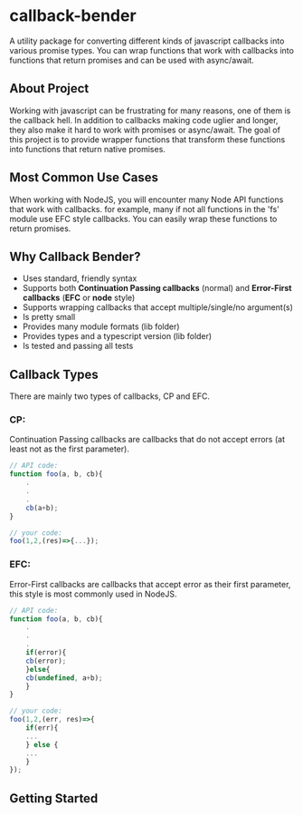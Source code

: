 # callback-bender

A utility package for converting different kinds of javascript callbacks into various promise types. You can wrap functions that work with callbacks into functions that return promises and can be used with async/await.

## About Project

Working with javascript can be frustrating for many reasons, one of them is the callback hell. In addition to callbacks making code uglier and longer, they also make it hard to work with promises or async/await. The goal of this project is to provide wrapper functions that transform these functions into functions that return native promises.

## Most Common Use Cases

When working with NodeJS, you will encounter many Node API functions that work with callbacks. for example, many if not all functions in the 'fs' module use EFC style callbacks. You can easily wrap these functions to return promises.

## Why Callback Bender?

*   Uses standard, friendly syntax
*   Supports both **Continuation Passing callbacks** (normal) and **Error-First callbacks** (**EFC** or **node** style)
*   Supports wrapping callbacks that accept multiple/single/no argument(s)
*   Is pretty small
*   Provides many module formats (lib folder)
*   Provides types and a typescript version (lib folder)
*   Is tested and passing all tests

## Callback Types

There are mainly two types of callbacks, CP and EFC.

### CP: 

Continuation Passing callbacks are callbacks that do not accept errors (at least not as the first parameter).

```javascript
// API code:
function foo(a, b, cb){
	.
	.
	.
	cb(a+b);
}

// your code:
foo(1,2,(res)=>{...});
```

### EFC:

Error-First callbacks are callbacks that accept error as their first parameter, this style is most commonly used in NodeJS.

```javascript
// API code:
function foo(a, b, cb){
	.
	.
	.
	if(error){
	cb(error);
	}else{
	cb(undefined, a+b);
	}
}

// your code:
foo(1,2,(err, res)=>{
	if(err){
	...
	} else {
	...
	}
});
```

## Getting Started
